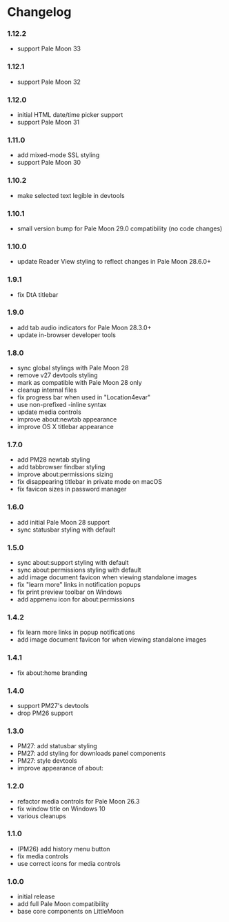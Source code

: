 # Changelog

### 1.12.2
- support Pale Moon 33

### 1.12.1
- support Pale Moon 32

### 1.12.0
- initial HTML date/time picker support
- support Pale Moon 31

### 1.11.0
- add mixed-mode SSL styling
- support Pale Moon 30

### 1.10.2
- make selected text legible in devtools

### 1.10.1
- small version bump for Pale Moon 29.0 compatibility (no code changes)

### 1.10.0
- update Reader View styling to reflect changes in Pale Moon 28.6.0+

### 1.9.1   
- fix DtA titlebar

### 1.9.0
- add tab audio indicators for Pale Moon 28.3.0+
- update in-browser developer tools

### 1.8.0
- sync global stylings with Pale Moon 28
- remove v27 devtools styling
- mark as compatible with Pale Moon 28 only
- cleanup internal files
- fix progress bar when used in "Location4evar"
- use non-prefixed -inline syntax
- update media controls
- improve about:newtab appearance
- improve OS X titlebar appearance

### 1.7.0
- add PM28 newtab styling
- add tabbrowser findbar styling
- improve about:permissions sizing
- fix disappearing titlebar in private mode on macOS
- fix favicon sizes in password manager

### 1.6.0
- add initial Pale Moon 28 support
- sync statusbar styling with default

### 1.5.0
- sync about:support styling with default
- sync about:permissions styling with default
- add image document favicon when viewing standalone images
- fix "learn more" links in notification popups
- fix print preview toolbar on Windows
- add appmenu icon for about:permissions

### 1.4.2
- fix learn more links in popup notifications
- add image document favicon for when viewing standalone images

### 1.4.1
- fix about:home branding

### 1.4.0
- support PM27's devtools
- drop PM26 support

### 1.3.0
- PM27: add statusbar styling
- PM27: add styling for downloads panel components
- PM27: style devtools
- improve appearance of about:

### 1.2.0
- refactor media controls for Pale Moon 26.3
- fix window title on Windows 10
- various cleanups

### 1.1.0
- (PM26) add history menu button
- fix media controls
- use correct icons for media controls

### 1.0.0
- initial release
- add full Pale Moon compatibility
- base core components on LittleMoon
